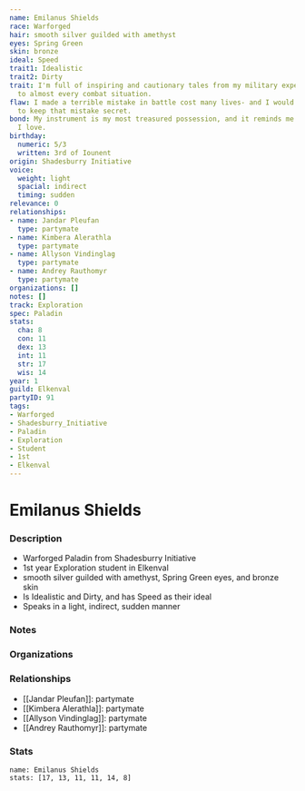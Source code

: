 ```yaml
---
name: Emilanus Shields
race: Warforged
hair: smooth silver guilded with amethyst
eyes: Spring Green
skin: bronze
ideal: Speed
trait1: Idealistic
trait2: Dirty
trait: I'm full of inspiring and cautionary tales from my military experience relevant
  to almost every combat situation.
flaw: I made a terrible mistake in battle cost many lives- and I would do anything
  to keep that mistake secret.
bond: My instrument is my most treasured possession, and it reminds me of someone
  I love.
birthday:
  numeric: 5/3
  written: 3rd of Iounent
origin: Shadesburry Initiative
voice:
  weight: light
  spacial: indirect
  timing: sudden
relevance: 0
relationships:
- name: Jandar Pleufan
  type: partymate
- name: Kimbera Alerathla
  type: partymate
- name: Allyson Vindinglag
  type: partymate
- name: Andrey Rauthomyr
  type: partymate
organizations: []
notes: []
track: Exploration
spec: Paladin
stats:
  cha: 8
  con: 11
  dex: 13
  int: 11
  str: 17
  wis: 14
year: 1
guild: Elkenval
partyID: 91
tags:
- Warforged
- Shadesburry_Initiative
- Paladin
- Exploration
- Student
- 1st
- Elkenval
---
```

# Emilanus Shields
### Description
- Warforged Paladin from Shadesburry Initiative
- 1st year Exploration student in Elkenval
- smooth silver guilded with amethyst, Spring Green eyes, and bronze skin
- Is Idealistic and Dirty, and has Speed as their ideal
- Speaks in a light, indirect, sudden manner

### Notes

### Organizations

### Relationships
- [[Jandar Pleufan]]: partymate
- [[Kimbera Alerathla]]: partymate
- [[Allyson Vindinglag]]: partymate
- [[Andrey Rauthomyr]]: partymate

### Stats
```statblock
name: Emilanus Shields
stats: [17, 13, 11, 11, 14, 8]
```
